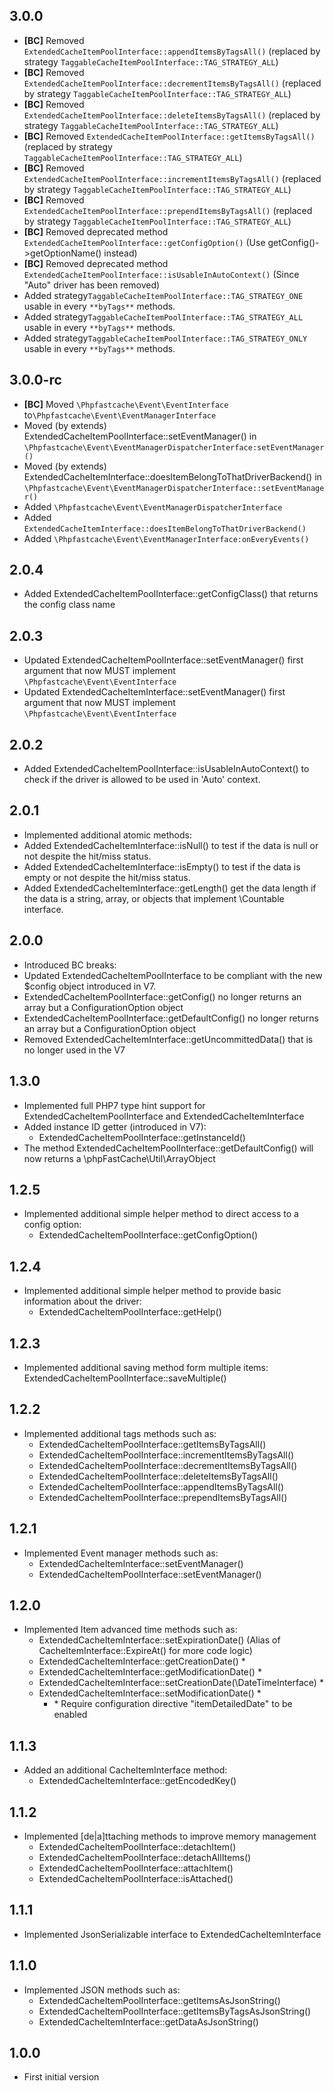 ## 3.0.0
- **[BC]** Removed `ExtendedCacheItemPoolInterface::appendItemsByTagsAll()` (replaced by strategy `TaggableCacheItemPoolInterface::TAG_STRATEGY_ALL`)
- **[BC]** Removed `ExtendedCacheItemPoolInterface::decrementItemsByTagsAll()` (replaced by strategy `TaggableCacheItemPoolInterface::TAG_STRATEGY_ALL`)
- **[BC]** Removed `ExtendedCacheItemPoolInterface::deleteItemsByTagsAll()` (replaced by strategy `TaggableCacheItemPoolInterface::TAG_STRATEGY_ALL`)
- **[BC]** Removed `ExtendedCacheItemPoolInterface::getItemsByTagsAll()` (replaced by strategy `TaggableCacheItemPoolInterface::TAG_STRATEGY_ALL`)
- **[BC]** Removed `ExtendedCacheItemPoolInterface::incrementItemsByTagsAll()` (replaced by strategy `TaggableCacheItemPoolInterface::TAG_STRATEGY_ALL`)
- **[BC]** Removed `ExtendedCacheItemPoolInterface::prependItemsByTagsAll()` (replaced by strategy `TaggableCacheItemPoolInterface::TAG_STRATEGY_ALL`)
- **[BC]** Removed deprecated method `ExtendedCacheItemPoolInterface::getConfigOption()` (Use getConfig()->getOptionName() instead)
- **[BC]** Removed deprecated method `ExtendedCacheItemPoolInterface::isUsableInAutoContext()` (Since "Auto" driver has been removed)
- Added strategy`TaggableCacheItemPoolInterface::TAG_STRATEGY_ONE` usable in every `**byTags**` methods.
- Added strategy`TaggableCacheItemPoolInterface::TAG_STRATEGY_ALL` usable in every `**byTags**` methods.
- Added strategy`TaggableCacheItemPoolInterface::TAG_STRATEGY_ONLY` usable in every `**byTags**` methods.

## 3.0.0-rc
- **[BC]** Moved `\Phpfastcache\Event\EventInterface` to`\Phpfastcache\Event\EventManagerInterface`
- Moved (by extends) ExtendedCacheItemPoolInterface::setEventManager() in `\Phpfastcache\Event\EventManagerDispatcherInterface:setEventManager()`
- Moved (by extends) ExtendedCacheItemInterface::doesItemBelongToThatDriverBackend() in `\Phpfastcache\Event\EventManagerDispatcherInterface::setEventManager()`
- Added `\Phpfastcache\Event\EventManagerDispatcherInterface`
- Added `ExtendedCacheItemInterface::doesItemBelongToThatDriverBackend()`
- Added `\Phpfastcache\Event\EventManagerInterface:onEveryEvents()`

## 2.0.4
- Added ExtendedCacheItemPoolInterface::getConfigClass() that returns the config class name

## 2.0.3
- Updated ExtendedCacheItemPoolInterface::setEventManager() first argument that now MUST implement `\Phpfastcache\Event\EventInterface`
- Updated ExtendedCacheItemInterface::setEventManager() first argument that now MUST implement `\Phpfastcache\Event\EventInterface`

## 2.0.2
- Added ExtendedCacheItemPoolInterface::isUsableInAutoContext() to check if the driver is allowed to be used in 'Auto' context.

## 2.0.1
- Implemented additional atomic methods:
- Added ExtendedCacheItemInterface::isNull() to test if the data is null or not despite the hit/miss status.
- Added ExtendedCacheItemInterface::isEmpty() to test if the data is empty or not despite the hit/miss status.
- Added ExtendedCacheItemInterface::getLength() get the data length if the data is a string, array, or objects that implement \Countable interface.

## 2.0.0
- Introduced BC breaks:
- Updated ExtendedCacheItemPoolInterface to be compliant with the new \$config object introduced in V7.
- ExtendedCacheItemPoolInterface::getConfig() no longer returns an array but a ConfigurationOption object
- ExtendedCacheItemPoolInterface::getDefaultConfig() no longer returns an array but a ConfigurationOption object
- Removed ExtendedCacheItemInterface::getUncommittedData() that is no longer used in the V7

## 1.3.0
- Implemented full PHP7 type hint support for ExtendedCacheItemPoolInterface and ExtendedCacheItemInterface
- Added instance ID getter (introduced in V7):
  - ExtendedCacheItemPoolInterface::getInstanceId()
- The method ExtendedCacheItemPoolInterface::getDefaultConfig() will now returns a \phpFastCache\Util\ArrayObject

## 1.2.5
- Implemented additional simple helper method to direct access to a config option:
  - ExtendedCacheItemPoolInterface::getConfigOption()

## 1.2.4
- Implemented additional simple helper method to provide basic information about the driver:
  - ExtendedCacheItemPoolInterface::getHelp()

## 1.2.3
- Implemented additional saving method form multiple items:
   ExtendedCacheItemPoolInterface::saveMultiple()

## 1.2.2
- Implemented additional tags methods such as:
  - ExtendedCacheItemPoolInterface::getItemsByTagsAll()
  - ExtendedCacheItemPoolInterface::incrementItemsByTagsAll()
  - ExtendedCacheItemPoolInterface::decrementItemsByTagsAll()
  - ExtendedCacheItemPoolInterface::deleteItemsByTagsAll()
  - ExtendedCacheItemPoolInterface::appendItemsByTagsAll()
  - ExtendedCacheItemPoolInterface::prependItemsByTagsAll()

## 1.2.1
- Implemented Event manager methods such as:
  - ExtendedCacheItemInterface::setEventManager()
  - ExtendedCacheItemPoolInterface::setEventManager()

## 1.2.0
- Implemented Item advanced time methods such as:
  - ExtendedCacheItemInterface::setExpirationDate() (Alias of CacheItemInterface::ExpireAt() for more code logic)
  - ExtendedCacheItemInterface::getCreationDate() * 
  - ExtendedCacheItemInterface::getModificationDate() *
  - ExtendedCacheItemInterface::setCreationDate(\DateTimeInterface) *
  - ExtendedCacheItemInterface::setModificationDate() *
    - \* Require configuration directive "itemDetailedDate" to be enabled

## 1.1.3
- Added an additional CacheItemInterface method:
  - ExtendedCacheItemInterface::getEncodedKey()

## 1.1.2
- Implemented [de|a]ttaching methods to improve memory management
  - ExtendedCacheItemPoolInterface::detachItem()
  - ExtendedCacheItemPoolInterface::detachAllItems()
  - ExtendedCacheItemPoolInterface::attachItem()
  - ExtendedCacheItemPoolInterface::isAttached()

## 1.1.1
- Implemented JsonSerializable interface to ExtendedCacheItemInterface

## 1.1.0
- Implemented JSON methods such as:
  - ExtendedCacheItemPoolInterface::getItemsAsJsonString()
  - ExtendedCacheItemPoolInterface::getItemsByTagsAsJsonString()
  - ExtendedCacheItemInterface::getDataAsJsonString()

## 1.0.0
- First initial version